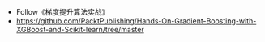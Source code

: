 - Follow《梯度提升算法实战》
- https://github.com/PacktPublishing/Hands-On-Gradient-Boosting-with-XGBoost-and-Scikit-learn/tree/master